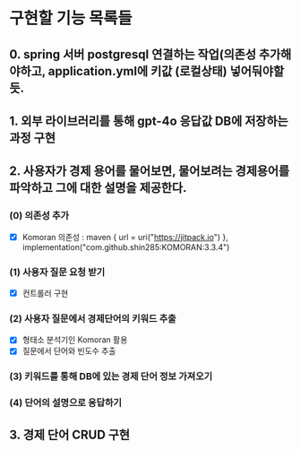 # 구현할 기능 목록들
## 0. spring 서버 postgresql 연결하는 작업(의존성 추가해야하고, application.yml에 키값 (로컬상태) 넣어둬야할듯.
## 1. 외부 라이브러리를 통해 gpt-4o 응답값 DB에 저장하는 과정 구현 
## 2. 사용자가 경제 용어를 물어보면, 물어보려는 경제용어를 파악하고 그에 대한 설명을 제공한다.
### (0) 의존성 추가
- [x] Komoran 의존성 : maven { url = uri("https://jitpack.io") }, implementation("com.github.shin285:KOMORAN:3.3.4")
### (1) 사용자 질문 요청 받기
- [x] 컨트롤러 구현 
### (2) 사용자 질문에서 경제단어의 키워드 추출
- [x] 형태소 분석기인 Komoran 활용
- [x] 질문에서 단어와 빈도수 추출 
### (3) 키워드를 통해 DB에 있는 경제 단어 정보 가져오기
### (4) 단어의 설명으로 응답하기

## 3. 경제 단어 CRUD 구현 
